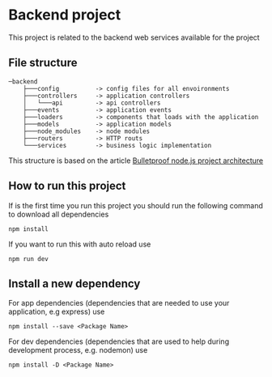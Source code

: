 # Backend project

This project is related to the backend web services available for the project

## File structure
```
─backend
    ├───config		    -> config files for all envoironments
    ├───controllers	    -> application controllers
    │   └───api		    -> api controllers
    ├───events		    -> application events
    ├───loaders		    -> components that loads with the application 
    ├───models		    -> application models
    ├───node_modules	-> node modules
    ├───routers     	-> HTTP routs
    └───services	    -> business logic implementation 
```
This structure is based on the article [Bulletproof node.js project architecture](https://dev.to/santypk4/bulletproof-node-js-project-architecture-4epf)

## How to run this project
If is the first time you run this project you should run the following command to download all dependencies
```
npm install
```

If you want to run this with auto reload use
```
npm run dev
```

## Install a new dependency
For app dependencies (dependencies that are needed to use your application, e.g express) use
```
npm install --save <Package Name>
```
For dev dependencies (dependencies that are used to help during development process, e.g. nodemon) use
```
npm install -D <Package Name>
```